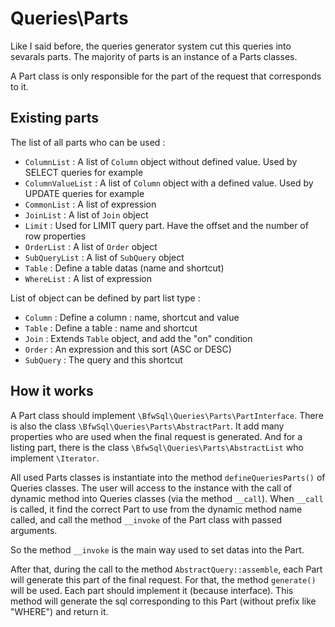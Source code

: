 # Queries\Parts

Like I said before, the queries generator system cut this queries into sevarals parts.
The majority of parts is an instance of a Parts classes.

A Part class is only responsible for the part of the request that corresponds to it.

## Existing parts

The list of all parts who can be used :

* `ColumnList` : A list of `Column` object without defined value. Used by SELECT queries for example
* `ColumnValueList` : A list of `Column` object with a defined value. Used by UPDATE queries for example
* `CommonList` : A list of expression
* `JoinList` : A list of `Join` object
* `Limit` : Used for LIMIT query part. Have the offset and the number of row properties
* `OrderList` : A list of `Order` object
* `SubQueryList` : A list of `SubQuery` object
* `Table` : Define a table datas (name and shortcut)
* `WhereList` : A list of expression

List of object can be defined by part list type :
* `Column` : Define a column : name, shortcut and value
* `Table` : Define a table : name and shortcut
* `Join` : Extends `Table` object, and add the "on" condition
* `Order` : An expression and this sort (ASC or DESC)
* `SubQuery` : The query and this shortcut

## How it works

A Part class should implement `\BfwSql\Queries\Parts\PartInterface`.
There is also the class `\BfwSql\Queries\Parts\AbstractPart`.
It add many properties who are used when the final request is generated.
And for a listing part, there is the class `\BfwSql\Queries\Parts\AbstractList` who implement `\Iterator`.

All used Parts classes is instantiate into the method `defineQueriesParts()` of Queries classes.
The user will access to the instance with the call of dynamic method into Queries classes (via the method `__call`).
When `__call` is called, it find the correct Part to use from the dynamic method name called,
and call the method `__invoke` of the Part class with passed arguments.

So the method `__invoke` is the main way used to set datas into the Part.

After that, during the call to the method `AbstractQuery::assemble`, each Part will generate this part of the final request.
For that, the method `generate()` will be used. Each part should implement it (because interface).
This method will generate the sql corresponding to this Part (without prefix like "WHERE") and return it.
